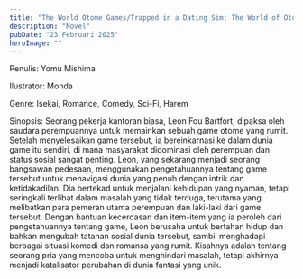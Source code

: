 ```yaml
---
title: "The World Otome Games/Trapped in a Dating Sim: The World of Otome Games is Tough for Mobs Bahasa Indonesia"
description: "Novel"
pubDate: "23 Februari 2025"
heroImage: ""
---
```


Penulis: Yomu Mishima

Ilustrator: Monda

Genre: Isekai, Romance, Comedy, Sci-Fi, Harem

Sinopsis: Seorang pekerja kantoran biasa, Leon Fou Bartfort, dipaksa oleh saudara perempuannya untuk memainkan sebuah game otome yang rumit. Setelah menyelesaikan game tersebut, ia bereinkarnasi ke dalam dunia game itu sendiri, di mana masyarakat didominasi oleh perempuan dan status sosial sangat penting. Leon, yang sekarang menjadi seorang bangsawan pedesaan, menggunakan pengetahuannya tentang game tersebut untuk menavigasi dunia yang penuh dengan intrik dan ketidakadilan. Dia bertekad untuk menjalani kehidupan yang nyaman, tetapi seringkali terlibat dalam masalah yang tidak terduga, terutama yang melibatkan para pemeran utama perempuan dan laki-laki dari game tersebut. Dengan bantuan kecerdasan dan item-item yang ia peroleh dari pengetahuannya tentang game, Leon berusaha untuk bertahan hidup dan bahkan mengubah tatanan sosial dunia tersebut, sambil menghadapi berbagai situasi komedi dan romansa yang rumit. Kisahnya adalah tentang seorang pria yang mencoba untuk menghindari masalah, tetapi akhirnya menjadi katalisator perubahan di dunia fantasi yang unik.
